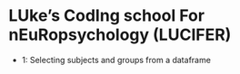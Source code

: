 # LUke’s CodIng school For nEuRopsychology (LUCIFER)

- 1: Selecting subjects and groups from a dataframe